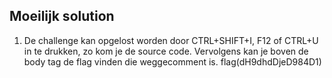## Moeilijk solution

1. De challenge kan opgelost worden door CTRL+SHIFT+I, F12 of CTRL+U in te drukken, zo kom je de source code. Vervolgens kan je boven de body tag de flag vinden die weggecomment is.
flag(dH9dhdDjeD984D1)
